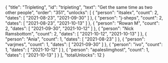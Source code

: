 {
  "title": "Tripleting",
  "id": "tripleting",
  "text": "Get the same time as two other people",
  "order": "351",
  "unlocks": [
    {
      "person": "itsalex",
      "count": 2,
      "dates": [
        "2021-08-23",
        "2021-09-30"
      ]
    },
    {
      "person": "j-sheps",
      "count": 2,
      "dates": [
        "2021-08-23",
        "2021-10-13"
      ]
    },
    {
      "person": "Rowan M",
      "count": 2,
      "dates": [
        "2021-09-30",
        "2021-10-12"
      ]
    },
    {
      "person": "Nick Ramsbottom",
      "count": 2,
      "dates": [
        "2021-10-12",
        "2021-10-13"
      ]
    },
    {
      "person": "Ania",
      "count": 1,
      "dates": [
        "2021-08-23"
      ]
    },
    {
      "person": "varjmes",
      "count": 1,
      "dates": [
        "2021-09-30"
      ]
    },
    {
      "person": "ivo",
      "count": 1,
      "dates": [
        "2021-10-12"
      ]
    },
    {
      "person": "apaleslimghost",
      "count": 1,
      "dates": [
        "2021-10-13"
      ]
    }
  ],
  "totalUnlocks": 12
}